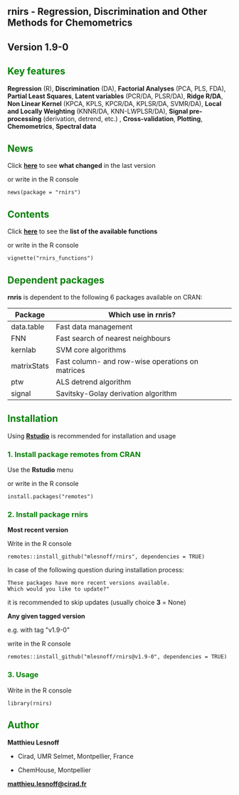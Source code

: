 ## **rnirs - Regression, Discrimination and Other Methods for Chemometrics**  
## <span style="color:grey70"> **Version 1.9-0** </span> 

## <span style="color:green"> **Key features** </span> 

**Regression** (R), **Discrimination** (DA), **Factorial Analyses** (PCA, PLS, FDA), **Partial Least Squares**, **Latent variables** (PCR/DA, PLSR/DA), **Ridge R/DA**, **Non Linear Kernel** (KPCA, KPLS, KPCR/DA, KPLSR/DA, SVMR/DA), **Local and Locally Weighting** (KNNR/DA, KNN-LWPLSR/DA), **Signal pre-processing** (derivation, detrend, etc.) , **Cross-validation**, **Plotting**, **Chemometrics**, **Spectral data**

## <span style="color:green"> **News** </span> 

Click [**here**](https://github.com/mlesnoff/rnirs/blob/master/inst/NEWS.md) to see **what changed** in the last version 

or write in the R console
```{r}
news(package = "rnirs")
```

## <span style="color:green"> **Contents**  </span> 

Click [**here**](https://github.com/mlesnoff/rnirs/blob/master/doc/rnirs_functions_github.md) to see the **list of the available functions** 

or write in the R console
```{r}
vignette("rnirs_functions")
```

## <span style="color:green"> **Dependent packages** </span> 

**rnris** is dependent to the following 6 packages available on CRAN:

| Package | Which use in rnris? |
|---|---|
| data.table | Fast data management |
| FNN | Fast search of nearest neighbours |
| kernlab | SVM core algorithms |
| matrixStats | Fast column- and row-wise operations on matrices |
| ptw | ALS detrend algorithm |
| signal | Savitsky-Golay derivation algorithm |

## <span style="color:green"> **Installation** </span> 

Using [**Rstudio**](https://www.rstudio.com/products/rstudio/download/) is recommended for installation and usage

### <span style="color:green"> 1.  Install package **remotes** from CRAN </span>

Use the **Rstudio** menu 

or write in the R console
```{r}
install.packages("remotes")
```

### <span style="color:green"> 2. Install package **rnirs** </span> 

**Most recent version**

Write in the R console
```{r}
remotes::install_github("mlesnoff/rnirs", dependencies = TRUE)
```
In case of the following question during installation process:
```{r}
These packages have more recent versions available.
Which would you like to update?"
```
it is recommended to skip updates (usually choice **3** = None)

**Any given tagged version**

e.g. with tag "v1.9-0"

write in the R console
```{r}
remotes::install_github("mlesnoff/rnirs@v1.9-0", dependencies = TRUE)
```

### <span style="color:green"> 3. Usage </span>

Write in the R console
```{r}
library(rnirs)
```

## <span style="color:green"> **Author** </span> 

**Matthieu Lesnoff**

- Cirad, UMR Selmet, Montpellier, France

- ChemHouse, Montpellier

**matthieu.lesnoff@cirad.fr**

